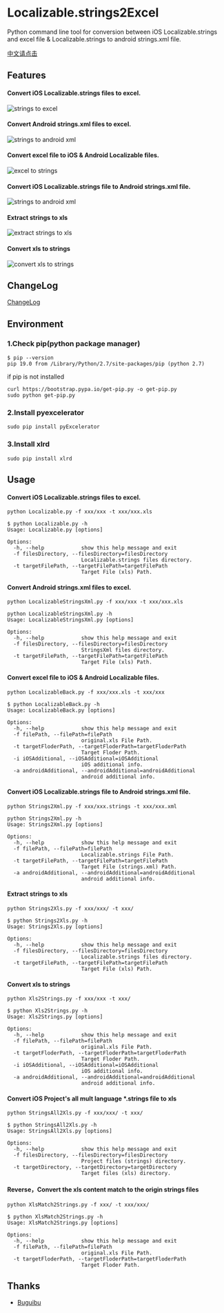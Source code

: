 # Localizable.strings2Excel

Python command line tool for conversion between iOS Localizable.strings and excel file & Localizable.strings to android strings.xml file.

[中文请点击](https://github.com/CatchZeng/Localizable.strings2Excel/blob/master/README-CN.md)

## Features

#### Convert iOS Localizable.strings files to excel.

![strings to excel](https://github.com/CatchZeng/Localizable.strings2Excel/blob/master/imgs/stoe.jpg)

#### Convert Android strings.xml files to excel.

![strings to android xml](https://github.com/CatchZeng/Localizable.strings2Excel/blob/master/imgs/atox.jpg)

#### Convert excel file to iOS & Android Localizable files.

![excel to strings](https://github.com/CatchZeng/Localizable.strings2Excel/blob/master/imgs/etos.jpg)

#### Convert iOS Localizable.strings file to Android strings.xml file.

![strings to android xml](https://github.com/CatchZeng/Localizable.strings2Excel/blob/master/imgs/stox.jpg)

#### Extract strings to xls

![extract strings to xls](https://github.com/CatchZeng/Localizable.strings2Excel/blob/master/imgs/strings2xls.jpg)

#### Convert xls to strings

![convert xls to strings](https://github.com/CatchZeng/Localizable.strings2Excel/blob/master/imgs/xls2strings.jpg)

## ChangeLog

[ChangeLog](https://github.com/CatchZeng/Localizable.strings2Excel/blob/master/CHANGELOG.md)

## Environment

### 1.Check pip(python package manager)

```
$ pip --version
pip 19.0 from /Library/Python/2.7/site-packages/pip (python 2.7)
```

if pip is not installed

```
curl https://bootstrap.pypa.io/get-pip.py -o get-pip.py
sudo python get-pip.py
```

### 2.Install pyexcelerator

```
sudo pip install pyExcelerator
```

### 3.Install xlrd

```
sudo pip install xlrd
```

## Usage

#### Convert iOS Localizable.strings files to excel.

```shell
python Localizable.py -f xxx/xxx -t xxx/xxx.xls

$ python Localizable.py -h
Usage: Localizable.py [options]

Options:
  -h, --help            show this help message and exit
  -f filesDirectory, --filesDirectory=filesDirectory
                        Localizable.strings files directory.
  -t targetFilePath, --targetFilePath=targetFilePath
                        Target File (xls) Path.
```

#### Convert Android strings.xml files to excel.

```shell
python LocalizableStringsXml.py -f xxx/xxx -t xxx/xxx.xls

python LocalizableStringsXml.py -h
Usage: LocalizableStringsXml.py [options]

Options:
  -h, --help            show this help message and exit
  -f filesDirectory, --filesDirectory=filesDirectory
                        StringsXml files directory.
  -t targetFilePath, --targetFilePath=targetFilePath
                        Target File (xls) Path.
```

#### Convert excel file to iOS & Android Localizable files.

```shell
python LocalizableBack.py -f xxx/xxx.xls -t xxx/xxx

$ python LocalizableBack.py -h
Usage: LocalizableBack.py [options]

Options:
  -h, --help            show this help message and exit
  -f filePath, --filePath=filePath
                        original.xls File Path.
  -t targetFloderPath, --targetFloderPath=targetFloderPath
                        Target Floder Path.
  -i iOSAdditional, --iOSAdditional=iOSAdditional
                        iOS additional info.
  -a androidAdditional, --androidAdditional=androidAdditional
                        android additional info.
```

#### Convert iOS Localizable.strings file to Android strings.xml file.

```shell
python Strings2Xml.py -f xxx/xxx.strings -t xxx/xxx.xml

python Strings2Xml.py -h
Usage: Strings2Xml.py [options]

Options:
  -h, --help            show this help message and exit
  -f filePath, --filePath=filePath
                        Localizable.strings File Path.
  -t targetFilePath, --targetFilePath=targetFilePath
                        Target File (strings.xml) Path.
  -a androidAdditional, --androidAdditional=androidAdditional
                        android additional info.
```

#### Extract strings to xls

```shell
python Strings2Xls.py -f xxx/xxx/ -t xxx/

$ python Strings2Xls.py -h
Usage: Strings2Xls.py [options]

Options:
  -h, --help            show this help message and exit
  -f filesDirectory, --filesDirectory=filesDirectory
                        Localizable.strings files directory.
  -t targetFilePath, --targetFilePath=targetFilePath
                        Target File (xls) Path.
```

#### Convert xls to strings

```shell
python Xls2Strings.py -f xxx/xxx -t xxx/

$ python Xls2Strings.py -h
Usage: Xls2Strings.py [options]

Options:
  -h, --help            show this help message and exit
  -f filePath, --filePath=filePath
                        original.xls File Path.
  -t targetFloderPath, --targetFloderPath=targetFloderPath
                        Target Floder Path.
  -i iOSAdditional, --iOSAdditional=iOSAdditional
                        iOS additional info.
  -a androidAdditional, --androidAdditional=androidAdditional
                        android additional info.
```

#### Convert iOS Project's all mult language \*.strings file to xls

```shell
python StringsAll2Xls.py -f xxx/xxx/ -t xxx/

$ python StringsAll2Xls.py -h
Usage: StringsAll2Xls.py [options]

Options:
  -h, --help            show this help message and exit
  -f filesDirectory, --filesDirectory=filesDirectory
                        Project files (strings) directory.
  -t targetDirectory, --targetDirectory=targetDirectory
                        Target files (xls) directory.
```

#### Reverse，Convert the xls content match to the origin strings files

```shell
python XlsMatch2Strings.py -f xxx/ -t xxx/xxx/

$ python XlsMatch2Strings.py -h
Usage: XlsMatch2Strings.py [options]

Options:
  -h, --help            show this help message and exit
  -f filePath, --filePath=filePath
                        original.xls File Path.
  -t targetFloderPath, --targetFloderPath=targetFloderPath
                        Target Floder Path.
```

## Thanks

- [Buguibu](https://github.com/buguibu)
